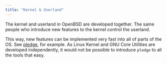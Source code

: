 ```yaml
---
title: "Kernel & Userland"
---
```


The kernel and userland in OpenBSD are developed together. The same
people who introduce new features to the kernel control the userland.

This way, new features can be implemented very fast into all of parts of the
OS. See [pledge](/fact/pledge), for example. As Linux Kernel and GNU Core
Utilities are developed independently, it would not be possible to introduce
`pledge` to all the tools that easy.
